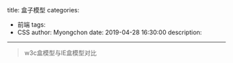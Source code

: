 title: 盒子模型
categories:
  - 前端
tags:
  - CSS
author: Myongchon
date: 2019-04-28 16:30:00
description:
---
>w3c盒模型与IE盒模型对比